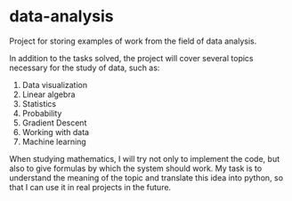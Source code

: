 # data-analysis

Project for storing examples of work from the field of data analysis.

In addition to the tasks solved, the project will cover several topics necessary for the study of data, such as:
1. Data visualization
2. Linear algebra
3. Statistics
4. Probability
5. Gradient Descent
6. Working with data
7. Machine learning

When studying mathematics, I will try not only to implement the code, but also to give formulas by which the system should work. My task is to understand the meaning of the topic and translate this idea into python, so that I can use it in real projects in the future.
